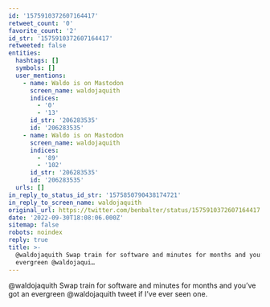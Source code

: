 ```yaml
---
id: '1575910372607164417'
retweet_count: '0'
favorite_count: '2'
id_str: '1575910372607164417'
retweeted: false
entities:
  hashtags: []
  symbols: []
  user_mentions:
    - name: Waldo is on Mastodon
      screen_name: waldojaquith
      indices:
        - '0'
        - '13'
      id_str: '206283535'
      id: '206283535'
    - name: Waldo is on Mastodon
      screen_name: waldojaquith
      indices:
        - '89'
        - '102'
      id_str: '206283535'
      id: '206283535'
  urls: []
in_reply_to_status_id_str: '1575850790438174721'
in_reply_to_screen_name: waldojaquith
original_url: https://twitter.com/benbalter/status/1575910372607164417
date: '2022-09-30T18:08:06.000Z'
sitemap: false
robots: noindex
reply: true
title: >-
  @waldojaquith Swap train for software and minutes for months and you’ve got an
  evergreen @waldojaqui…
---
```


@waldojaquith Swap train for software and minutes for months and you’ve got an evergreen @waldojaquith tweet if I’ve ever seen one.